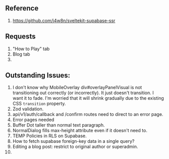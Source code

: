 ## Reference
1. https://github.com/j4w8n/sveltekit-supabase-ssr

## Requests
1. "How to Play" tab
2. Blog tab
3. 

## Outstanding Issues:
1. I don't know why MobileOverlay div#overlayPanelVisual is not transitioning out correctly (or incorrectly). It just doesn't transition. I want it to fade. I'm worried that it will shrink gradually due to the existing CSS `transition` property.
2. Zod validation.
3. api/v1/auth/callback and /confirm routes need to direct to an error page.
4. Error pages needed
5. Buffer Dot taller than normal text paragraph.
6. NormalDialog fills max-height attribute even if it doesn't need to.
7. TEMP Policies in RLS on Supabase.
8. How to fetch supabase foreign-key data in a single query?
9. Editing a blog post: restrict to original author or superadmin.
10. 